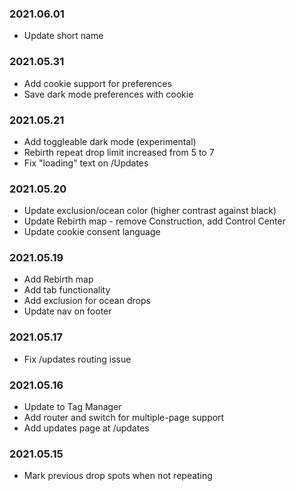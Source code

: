 ### 2021.06.01 ###

- Update short name

### 2021.05.31 ###

- Add cookie support for preferences
- Save dark mode preferences with cookie

### 2021.05.21 ###

- Add toggleable dark mode (experimental)
- Rebirth repeat drop limit increased from 5 to 7
- Fix "loading" text on /Updates

### 2021.05.20 ###

- Update exclusion/ocean color (higher contrast against black)
- Update Rebirth map - remove Construction, add Control Center
- Update cookie consent language

### 2021.05.19 ###

- Add Rebirth map
- Add tab functionality
- Add exclusion for ocean drops
- Update nav on footer

### 2021.05.17 ###

- Fix /updates routing issue

### 2021.05.16 ###

- Update to Tag Manager
- Add router and switch for multiple-page support
- Add updates page at /updates

### 2021.05.15 ###

- Mark previous drop spots when not repeating
